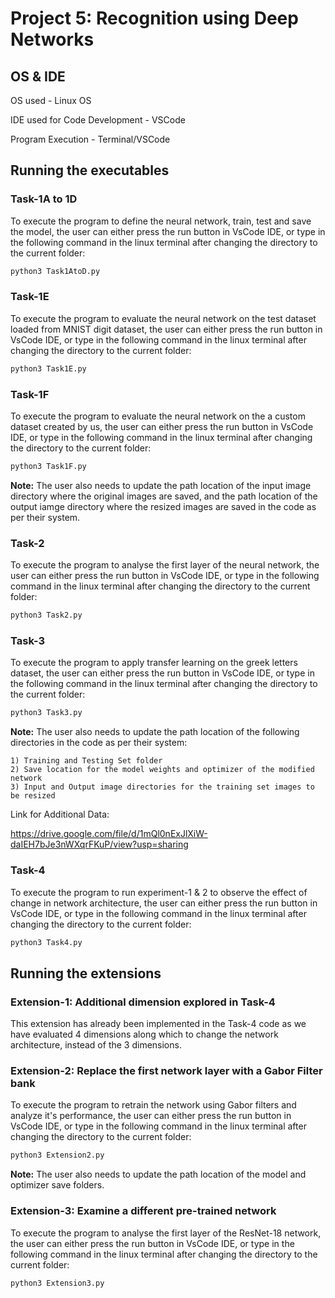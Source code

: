 
# Project 5: Recognition using Deep Networks

## **OS & IDE**

OS used - Linux OS

IDE used for Code Development - VSCode

Program Execution - Terminal/VSCode 

## **Running the executables**

### **Task-1A to 1D**

To execute the program to define the neural network, train, test and save the model, the user can either press the run button in VsCode IDE, or type in the following command in the linux terminal after changing the directory to the current folder:

```bash
python3 Task1AtoD.py
```

### **Task-1E**

To execute the program to evaluate the neural network on the test dataset loaded from MNIST digit dataset, the user can either press the run button in VsCode IDE, or type in the following command in the linux terminal after changing the directory to the current folder:

```bash
python3 Task1E.py
```

### **Task-1F**

To execute the program to evaluate the neural network on the a custom dataset created by us, the user can either press the run button in VsCode IDE, or type in the following command in the linux terminal after changing the directory to the current folder:

```bash
python3 Task1F.py
```

**Note:** The user also needs to update the path location of the input image directory where the original images are saved, and the path location of the output iamge directory where the resized images are saved in the code as per their system. 

### **Task-2**

To execute the program to analyse the first layer of the neural network, the user can either press the run button in VsCode IDE, or type in the following command in the linux terminal after changing the directory to the current folder:

```bash
python3 Task2.py
```

### **Task-3**

To execute the program to apply transfer learning on the greek letters dataset, the user can either press the run button in VsCode IDE, or type in the following command in the linux terminal after changing the directory to the current folder:

```bash
python3 Task3.py
```

**Note:** The user also needs to update the path location of the following directories in the code as per their system:

    1) Training and Testing Set folder
    2) Save location for the model weights and optimizer of the modified network
    3) Input and Output image directories for the training set images to be resized

Link for Additional Data: 

https://drive.google.com/file/d/1mQl0nExJlXiW-daIEH7bJe3nWXqrFKuP/view?usp=sharing

### **Task-4**

To execute the program to run experiment-1 & 2 to observe the effect of change in network architecture, the user can either press the run button in VsCode IDE, or type in the following command in the linux terminal after changing the directory to the current folder:

```bash
python3 Task4.py
```

## **Running the extensions**

### **Extension-1: Additional dimension explored in Task-4**

This extension has already been implemented in the Task-4 code as we have evaluated 4 dimensions along which to change the network architecture, instead of the 3 dimensions. 

### **Extension-2: Replace the first network layer with a Gabor Filter bank**

To execute the program to retrain the network using Gabor filters and analyze it's performance, the user can either press the run button in VsCode IDE, or type in the following command in the linux terminal after changing the directory to the current folder:

```bash
python3 Extension2.py
```

**Note:** The user also needs to update the path location of the model and optimizer save folders. 

### **Extension-3: Examine a different pre-trained network**

To execute the program to analyse the first layer of the ResNet-18 network, the user can either press the run button in VsCode IDE, or type in the following command in the linux terminal after changing the directory to the current folder:

```bash
python3 Extension3.py
```